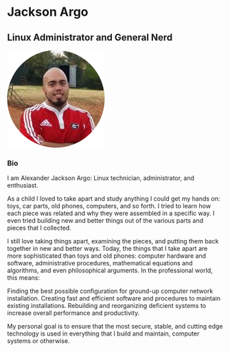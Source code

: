 # Jackson Argo
## Linux Administrator and General Nerd

![alt text](me.png)

### Bio

I am Alexander Jackson Argo: Linux technician, administrator, and enthusiast.

As a child I loved to take apart and study anything I could get my hands on: toys, car parts, old phones, computers, and so forth. I tried to learn how each piece was related and why they were assembled in a specific way. I even tried building new and better things out of the various parts and pieces that I collected.

I still love taking things apart, examining the pieces, and putting them back together in new and better ways. Today, the things that I take apart are more sophisticated than toys and old phones: computer hardware and software, administrative procedures, mathematical equations and algorithms, and even philosophical arguments. In the professional world, this means:

Finding the best possible configuration for ground-up computer network installation.
Creating fast and efficient software and procedures to maintain existing installations.
Rebuilding and reorganizing deficient systems to increase overall performance and productivity.

My personal goal is to ensure that the most secure, stable, and cutting edge technology is used in everything that I build and maintain, computer systems or otherwise.
